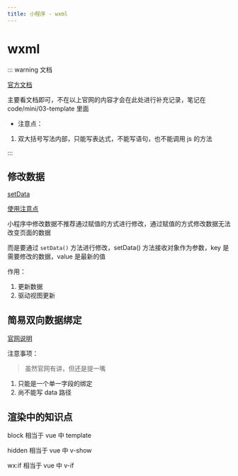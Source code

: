 ```yaml
---
title: 小程序 - wxml
---
```


# wxml

::: warning 文档

[官方文档](https://developers.weixin.qq.com/miniprogram/dev/reference/wxml/)

主要看文档即可，不在以上官网的内容才会在此处进行补充记录，笔记在 code/mini/03-template 里面

- 注意点：

1. 双大括号写法内部，只能写表达式，不能写语句，也不能调用 js 的方法

:::

## 修改数据

[setData](https://developers.weixin.qq.com/miniprogram/dev/reference/api/Page.html#Page-prototype-setData-Object-data-Function-callback)

[使用注意点](https://developers.weixin.qq.com/miniprogram/dev/framework/performance/tips/runtime_setData.html)

小程序中修改数据不推荐通过赋值的方式进行修改，通过赋值的方式修改数据无法改变页面的数据

而是要通过 `setData()` 方法进行修改，setData() 方法接收对象作为参数，key 是需要修改的数据，value 是最新的值

作用：

1. 更新数据
2. 驱动视图更新

## 简易双向数据绑定

[官网说明](https://developers.weixin.qq.com/miniprogram/dev/framework/view/two-way-bindings.html)

注意事项：

> 虽然官网有讲，但还是提一嘴

1. 只能是一个单一字段的绑定
2. 尚不能写 data 路径

## 渲染中的知识点

block 相当于 vue 中 template

hidden 相当于 vue 中 v-show

wx:if 相当于 vue 中 v-if
